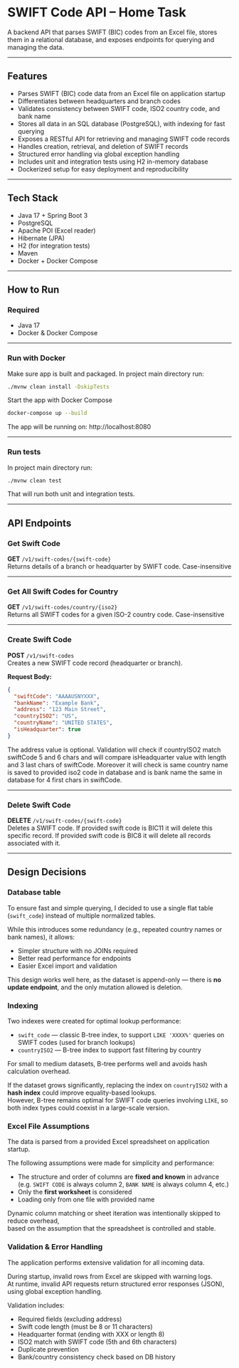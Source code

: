 # SWIFT Code API – Home Task

A backend API that parses SWIFT (BIC) codes from an Excel file, stores them in a relational database, and exposes endpoints for querying and managing the data.

---
## Features

- Parses SWIFT (BIC) code data from an Excel file on application startup
- Differentiates between headquarters and branch codes
- Validates consistency between SWIFT code, ISO2 country code, and bank name
- Stores all data in an SQL database (PostgreSQL), with indexing for fast querying
- Exposes a RESTful API for retrieving and managing SWIFT code records
- Handles creation, retrieval, and deletion of SWIFT records
- Structured error handling via global exception handling
- Includes unit and integration tests using H2 in-memory database
- Dockerized setup for easy deployment and reproducibility
---

## Tech Stack

- Java 17 + Spring Boot 3
- PostgreSQL
- Apache POI (Excel reader)
- Hibernate (JPA)
- H2 (for integration tests)
- Maven
- Docker + Docker Compose

---

## How to Run

### Required

- Java 17
- Docker & Docker Compose

---

### Run with Docker
Make sure app is built and packaged. In project main directory run:
```bash
./mvnw clean install -DskipTests
```

Start the app with Docker Compose
```bash
docker-compose up --build
```
The app will be running on: http://localhost:8080

---

### Run tests
In project main directory run:
```bash
./mvnw clean test
```
That will run both unit and integration tests.

---

## API Endpoints

### Get Swift Code

**GET** `/v1/swift-codes/{swift-code}`  
Returns details of a branch or headquarter by SWIFT code.
Case-insensitive

---

### Get All Swift Codes for Country

**GET** `/v1/swift-codes/country/{iso2}`  
Returns all SWIFT codes for a given ISO-2 country code. Case-insensitive

---

### Create Swift Code

**POST** `/v1/swift-codes`  
Creates a new SWIFT code record (headquarter or branch).

**Request Body:**

```json
{
  "swiftCode": "AAAAUSNYXXX",
  "bankName": "Example Bank",
  "address": "123 Main Street",
  "countryISO2": "US",
  "countryName": "UNITED STATES",
  "isHeadquarter": true
}
```
The address value is optional. Validation will check if countryISO2 match swiftCode 5 and 6 chars and will compare isHeadquarter value with length and 3 last chars of swiftCode. 
Moreover it will check is same country name is saved to provided iso2 code in database and is bank name the same in database for 4 first chars in swiftCode. 

---

### Delete Swift Code

**DELETE** `/v1/swift-codes/{swift-code}`  
Deletes a SWIFT code. If provided swift code is BIC11 it will delete this specific record. If provided swift code is BIC8 it will delete all records associated with it.

---

## Design Decisions

### Database table

To ensure fast and simple querying, I decided to use a single flat table (`swift_code`) instead of multiple normalized tables.

While this introduces some redundancy (e.g., repeated country names or bank names), it allows:

- Simpler structure with no JOINs required
- Better read performance for endpoints
- Easier Excel import and validation

This design works well here, as the dataset is append-only — there is **no update endpoint**, and the only mutation allowed is deletion.  

### Indexing

Two indexes were created for optimal lookup performance:

- `swift_code` — classic B-tree index, to support `LIKE 'XXXX%'` queries on SWIFT codes (used for branch lookups)
- `countryISO2` — B-tree index to support fast filtering by country

For small to medium datasets, B-tree performs well and avoids hash calculation overhead.

If the dataset grows significantly, replacing the index on `countryISO2` with a **hash index** could improve equality-based lookups.  
However, B-tree remains optimal for SWIFT code queries involving `LIKE`, so both index types could coexist in a large-scale version.

### Excel File Assumptions

The data is parsed from a provided Excel spreadsheet on application startup.

The following assumptions were made for simplicity and performance:

- The structure and order of columns are **fixed and known** in advance  
  (e.g. `SWIFT CODE` is always column 2, `BANK NAME` is always column 4, etc.)
- Only the **first worksheet** is considered
- Loading only from one file with provided name

Dynamic column matching or sheet iteration was intentionally skipped to reduce overhead,  
based on the assumption that the spreadsheet is controlled and stable.

### Validation & Error Handling

The application performs extensive validation for all incoming data.

During startup, invalid rows from Excel are skipped with warning logs.  
At runtime, invalid API requests return structured error responses (JSON), using global exception handling.

Validation includes:
- Required fields (excluding address)
- Swift code length (must be 8 or 11 characters)
- Headquarter format (ending with XXX or length 8)
- ISO2 match with SWIFT code (5th and 6th characters)
- Duplicate prevention
- Bank/country consistency check based on DB history

